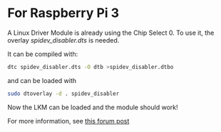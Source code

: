 # For Raspberry Pi 3

A Linux Driver Module is already using the Chip Select 0. To use it, the overlay *spidev_disabler.dts* is needed.

It can be compiled with:

```sh
dtc spidev_disabler.dts -O dtb >spidev_disabler.dtbo
```

and can be loaded with
```sh
sudo dtoverlay -d . spidev_disabler
```

Now the LKM can be loaded and the module should work!

For more information, see [this forum post](https://www.raspberrypi.org/forums/viewtopic.php?t=151423)

